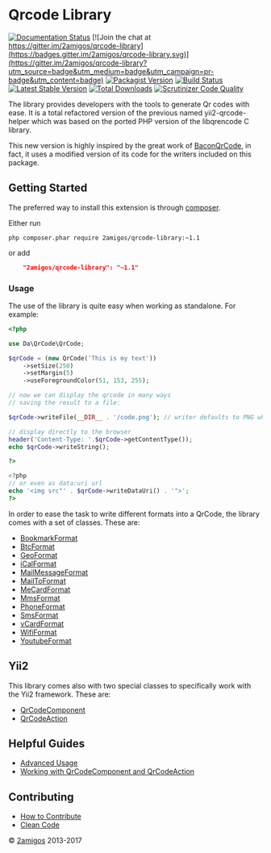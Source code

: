 # Qrcode Library

[![Documentation Status](https://readthedocs.org/projects/qrcode-library/badge/?version=latest)](http://qrcode-library.readthedocs.io/en/latest/?badge=latest)
[![Join the chat at https://gitter.im/2amigos/qrcode-library](https://badges.gitter.im/2amigos/qrcode-library.svg)](https://gitter.im/2amigos/qrcode-library?utm_source=badge&utm_medium=badge&utm_campaign=pr-badge&utm_content=badge)
[![Packagist Version](https://img.shields.io/packagist/v/2amigos/qrcode-library.svg?style=flat-square)](https://packagist.org/packages/2amigos/qrcode-library)
[![Build Status](https://travis-ci.org/2amigos/qrcode-library.svg?branch=master)](https://travis-ci.org/2amigos/qrcode-library)
[![Latest Stable Version](https://poser.pugx.org/2amigos/qrcode-library/version)](https://packagist.org/packages/2amigos/qrcode-library)
[![Total Downloads](https://poser.pugx.org/2amigos/qrcode-library/downloads)](https://packagist.org/packages/2amigos/qrcode-library)
[![Scrutinizer Code Quality](https://scrutinizer-ci.com/g/2amigos/qrcode-library/badges/quality-score.png?b=master)](https://scrutinizer-ci.com/g/2amigos/qrcode-library/?branch=master)

The library provides developers with the tools to generate Qr codes with ease. It is a total refactored version of the 
previous named yii2-qrcode-helper which was based on the ported PHP version of the libqrencode C library.  

This new version is highly inspired by the great work of [BaconQrCode](https://github.com/Bacon/BaconQrCode), in fact, 
it uses a modified version of its code for the writers included on this package.  

## Getting Started

The preferred way to install this extension is through [composer](http://getcomposer.org/download/).

Either run

```
php composer.phar require 2amigos/qrcode-library:~1.1
```
or add

```json
    "2amigos/qrcode-library": "~1.1"
```

### Usage 

The use of the library is quite easy when working as standalone. For example: 

```php
<?php 

use Da\QrCode\QrCode;

$qrCode = (new QrCode('This is my text'))
    ->setSize(250)
    ->setMargin(5)
    ->useForegroundColor(51, 153, 255);

// now we can display the qrcode in many ways
// saving the result to a file:

$qrCode->writeFile(__DIR__ . '/code.png'); // writer defaults to PNG when none is specified

// display directly to the browser 
header('Content-Type: '.$qrCode->getContentType());
echo $qrCode->writeString();

?> 

<?php 
// or even as data:uri url
echo '<img src"' . $qrCode->writeDataUri() . '">';
?>
```

In order to ease the task to write different formats into a QrCode, the library comes with a set of classes. These are: 

- [BookmarkFormat](formats/bookmark.md)
- [BtcFormat](formats/bitcoin.md) 
- [GeoFormat](formats/geo.md)
- [iCalFormat](formats/ical.md)
- [MailMessageFormat](formats/geo.md)
- [MailToFormat](formats/bookmark.md) 
- [MeCardFormat](formats/me-card.md)
- [MmsFormat](formats/mms.md)
- [PhoneFormat](formats/phone.md)
- [SmsFormat](formats/sms.md)
- [vCardFormat](formats/vcard.md)
- [WifiFormat](formats/wifi.md)
- [YoutubeFormat](formats/youtube.md)

Yii2 
----

This library comes also with two special classes to specifically work with the Yii2 framework. These are: 

- [QrCodeComponent](yii/qrcode-component.md)
- [QrCodeAction](yii/qrcode-action.md)

Helpful Guides
--------------

- [Advanced Usage](helpful-guides/advance-usage.md)
- [Working with QrCodeComponent and QrCodeAction](helpful-guides/working-with-qrcode-component-and-qrcode-action.md)

Contributing
------------

- [How to Contribute](contributing/how-to.md)
- [Clean Code](contributing/clean-code.md)


© [2amigos](http://www.2amigos.us/) 2013-2017
